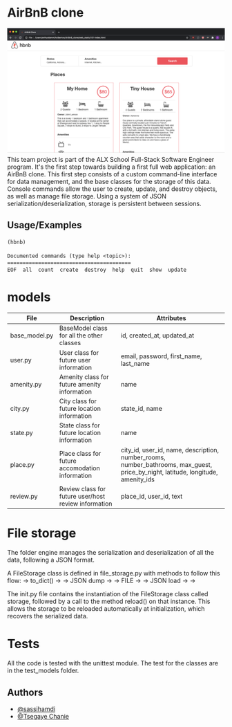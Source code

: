 
# AirBnB clone
![Image](img/hbnb_screenshot.png)
This team project is part of the ALX School Full-Stack Software Engineer program. It's the first step towards building a first full web application: an AirBnB clone. This first step consists of a custom command-line interface for data management, and the base classes for the storage of this data. Console commands allow the user to create, update, and destroy objects, as well as manage file storage. Using a system of JSON serialization/deserialization, storage is persistent between sessions.

## Usage/Examples

```$ echo "help" | ./console.py
(hbnb)

Documented commands (type help <topic>):
========================================
EOF  all  count  create  destroy  help  quit  show  update
```
# models
| File | Description | Attributes |
|----------|----------|----------|
| base_model.py|BaseModel class for all the other classes | id, created_at, updated_at| 
| user.py | User class for future user information | email, password, first_name, last_name|
| amenity.py | Amenity class for future amenity information	 | name |
| city.py| City class for future location information	 | state_id, name |
| state.py | State class for future location information | name |
| place.py | Place class for future accomodation information | city_id, user_id, name, description, number_rooms, number_bathrooms, max_guest, price_by_night, latitude, longitude, amenity_ids |
| review.py | Review class for future user/host review information | place_id, user_id, text |

# File storage
The folder engine manages the serialization and deserialization of all the data, following a JSON format.

A FileStorage class is defined in file_storage.py with methods to follow this flow: <object> -> to_dict() -> <dictionary> -> JSON dump -> <json string> -> FILE -> <json string> -> JSON load -> <dictionary> -> <object>

The init.py file contains the instantiation of the FileStorage class called storage, followed by a call to the method reload() on that instance. This allows the storage to be reloaded automatically at initialization, which recovers the serialized data.

# Tests 
All the code is tested with the unittest module. The test for the classes are in the test_models folder.
## Authors
- [@sassihamdi](https://www.github.com/hamdisassi-cd)
- [@Tsegaye Chanie](https://www.github.com/Tsegaye16)

